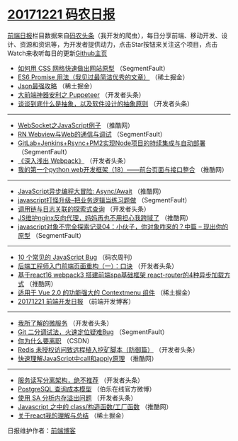 # [20171221 码农日报](https://toutiao.qdkfweb.cn/date/2017/12/21)

[前端日报](https://qdkfweb.cn/c/news)栏目数据来自[码农头条](https://toutiao.qdkfweb.cn/)（我开发的爬虫），每日分享前端、移动开发、设计、资源和资讯等，为开发者提供动力，点击Star按钮来关注这个项目，点击Watch来收听每日的更新[Github主页](https://github.com/kujian/frontendDaily)
* [如何用 CSS 网格快速做出网站原型](https://toutiao.qdkfweb.cn/60278.html) （SegmentFault）
* [ES6 Promise 用法（我见过最简洁优秀的文章）](https://toutiao.qdkfweb.cn/60305.html) （稀土掘金）
* [Json最强攻略](https://toutiao.qdkfweb.cn/60311.html) （稀土掘金）
* [大前端神器安利之 Puppeteer](https://toutiao.qdkfweb.cn/60207.html) （开发者头条）
* [谈谈到底什么是抽象，以及软件设计的抽象原则](https://toutiao.qdkfweb.cn/60209.html) （开发者头条）

***
* [WebSocket之JavaScript例子](https://toutiao.qdkfweb.cn/60293.html) （推酷网）
* [RN Webview与Web的通信与调试](https://toutiao.qdkfweb.cn/60272.html) （SegmentFault）
* [GitLab+Jenkins+Rsync+PM2实现Node项目的持续集成与自动部署](https://toutiao.qdkfweb.cn/60273.html) （SegmentFault）
* [《深入浅出 Webpack》](https://toutiao.qdkfweb.cn/60213.html) （开发者头条）
* [我的第一个python web开发框架（18）——前台页面与接口整合](https://toutiao.qdkfweb.cn/60286.html) （推酷网）

***
* [JavaScript异步编程大冒险: Async/Await](https://toutiao.qdkfweb.cn/60287.html) （推酷网）
* [javascript打怪升级&#8211;把业务逻辑当练习题做](https://toutiao.qdkfweb.cn/60279.html) （SegmentFault）
* [调用链与日志关联的探索式查询](https://toutiao.qdkfweb.cn/60219.html) （开发者头条）
* [JS维护nginx反向代理，妈妈再也不用担心我跨域了](https://toutiao.qdkfweb.cn/60292.html) （推酷网）
* [javascript对象不完全探索记录04：小伙子，你对象咋来的？中篇 &#8211; 现出你的原型](https://toutiao.qdkfweb.cn/60281.html) （SegmentFault）

***
* [10 个常见的 JavaScript Bug](https://toutiao.qdkfweb.cn/60366.html) （码农周刊）
* [后端工程师入门前端页面重构（一）：口诀](https://toutiao.qdkfweb.cn/60211.html) （开发者头条）
* [基于react16 webpack3 搭建前端spa基础框架 react-router的4种异步加载方式](https://toutiao.qdkfweb.cn/60295.html) （推酷网）
* [适用于 Vue 2.0 的功能强大的 Contextmenu 组件](https://toutiao.qdkfweb.cn/60300.html) （稀土掘金）
* [20171221 前端开发日报](https://toutiao.qdkfweb.cn/60370.html) （前端开发博客）

***
* [我所了解的微服务](https://toutiao.qdkfweb.cn/60224.html) （开发者头条）
* [Git 二分调试法，火速定位疑难Bug](https://toutiao.qdkfweb.cn/60275.html) （SegmentFault）
* [你为什么要离职](https://toutiao.qdkfweb.cn/60358.html) （CSDN）
* [Redis 未授权访问致远程植入挖矿脚本（防御篇）](https://toutiao.qdkfweb.cn/60215.html) （开发者头条）
* [快速理解JavaScript中call和apply原理](https://toutiao.qdkfweb.cn/60288.html) （推酷网）

***
* [服务读写分离架构，绝不推荐](https://toutiao.qdkfweb.cn/60205.html) （开发者头条）
* [PostgreSQL 查询成本模型](https://toutiao.qdkfweb.cn/60373.html) （伯乐在线官方微博）
* [使用 SA 分析内存溢出问题](https://toutiao.qdkfweb.cn/60228.html) （开发者头条）
* [Javascript 之中的 class/构造函数/工厂函数](https://toutiao.qdkfweb.cn/60291.html) （推酷网）
* [关于react我的理解与总结](https://toutiao.qdkfweb.cn/60306.html) （稀土掘金）

日报维护作者：[前端博客](https://qdkfweb.cn/) 